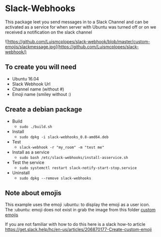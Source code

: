 # Slack-Webhooks
This package leet you send messages in to a Slack Channel and can be activated as a service for when server with Ubuntu was turned off or on we received a notification on the slack channel  


![https://github.com/Luismcplopes/slack-webhook/blob/master/custom-emojis/slackmessage.jpg](https://github.com/Luismcplopes/slack-webhook/)

## To create you will need
* Ubuntu 16.04
* Slack Webhook Url
* Channel name (without #)
* Emoji name (smiley without :)



## Create a debian package
* Build 
  * `sudo ./build.sh`
* Install
  * `sudo dpkg -i slack-webhooks_0.8-amd64.deb`
* Test
  * `slack-webhook -r "my_room" -m "test me"`
* Install as a service
  * `sudo bash /etc/slack-webhooks/install-asservice.sh`
* Test the service
  *  `sudo systemctl restart slack-notify-start-stop.service` 
* Uninstall
  * `sudo dpkg --remove slack-webhooks`

## Note about emojis

This example uses the emoji :ubuntu: to display the emoji as a user icon.
The :ubuntu: emoji does not exist in grab the image from this folder [custom emojis](/custom-emojis)

If you are not familiar with how to do this here is a slack how-to article 
https://get.slack.help/hc/en-us/articles/206870177-Create-custom-emoji



